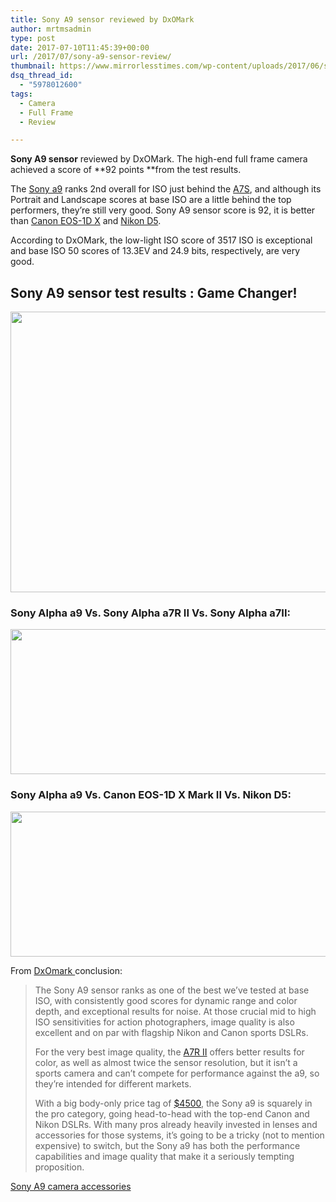 ```yaml
---
title: Sony A9 sensor reviewed by DxOMark
author: mrtmsadmin
type: post
date: 2017-07-10T11:45:39+00:00
url: /2017/07/sony-a9-sensor-review/
thumbnail: https://www.mirrorlesstimes.com/wp-content/uploads/2017/06/sony-a9-front.jpg
dsq_thread_id:
  - "5978012600"
tags:
  - Camera
  - Full Frame
  - Review

---
```

**Sony A9 sensor** reviewed by DxOMark. The high-end full frame camera achieved a score of **92 points **from the test results.

The [Sony a9][1] ranks 2nd overall for ISO just behind the <a href="http://amzn.to/2ta88BZ" target="_blank" rel="noopener">A7S</a>, and although its Portrait and Landscape scores at base ISO are a little behind the top performers, they’re still very good. Sony A9 sensor score is 92, it is better than [Canon EOS-1D X][2] and <a href="http://amzn.to/2pbIsVS" target="_blank" rel="nofollow noopener noreferrer">Nikon D5</a>.

According to DxOMark, the low-light ISO score of 3517 ISO is exceptional and base ISO 50 scores of 13.3EV and 24.9 bits, respectively, are very good.<!--more-->

## Sony A9 sensor test results : Game Changer!

[<img class="aligncenter size-full wp-image-1184" src="https://i1.wp.com/www.mirrorlesstimes.com/wp-content/uploads/2017/07/sony-a9-sensor-score.jpg?resize=600%2C449&#038;ssl=1" alt="" width="600" height="449" srcset="https://i1.wp.com/www.mirrorlesstimes.com/wp-content/uploads/2017/07/sony-a9-sensor-score.jpg?w=1000&ssl=1 1000w, https://i1.wp.com/www.mirrorlesstimes.com/wp-content/uploads/2017/07/sony-a9-sensor-score.jpg?resize=300%2C225&ssl=1 300w, https://i1.wp.com/www.mirrorlesstimes.com/wp-content/uploads/2017/07/sony-a9-sensor-score.jpg?resize=768%2C575&ssl=1 768w" sizes="(max-width: 600px) 100vw, 600px" data-recalc-dims="1" />][3]

### Sony Alpha a9 Vs. Sony Alpha a7R II Vs. Sony Alpha a7II:

[<img class="aligncenter size-full wp-image-1186" src="https://i1.wp.com/www.mirrorlesstimes.com/wp-content/uploads/2017/07/Sony_a9__a7R_II__a7_II__920.png?resize=600%2C232&#038;ssl=1" alt="" width="600" height="232" srcset="https://i1.wp.com/www.mirrorlesstimes.com/wp-content/uploads/2017/07/Sony_a9__a7R_II__a7_II__920.png?w=920&ssl=1 920w, https://i1.wp.com/www.mirrorlesstimes.com/wp-content/uploads/2017/07/Sony_a9__a7R_II__a7_II__920.png?resize=300%2C116&ssl=1 300w, https://i1.wp.com/www.mirrorlesstimes.com/wp-content/uploads/2017/07/Sony_a9__a7R_II__a7_II__920.png?resize=768%2C296&ssl=1 768w" sizes="(max-width: 600px) 100vw, 600px" data-recalc-dims="1" />][4]

### Sony Alpha a9 Vs. Canon EOS-1D X Mark II Vs. Nikon D5:

[<img class="aligncenter size-full wp-image-1185" src="https://i0.wp.com/www.mirrorlesstimes.com/wp-content/uploads/2017/07/Sony_a9__Canon_1Dx_MII__Nikon_D5__920.png?resize=600%2C232&#038;ssl=1" alt="" width="600" height="232" srcset="https://i0.wp.com/www.mirrorlesstimes.com/wp-content/uploads/2017/07/Sony_a9__Canon_1Dx_MII__Nikon_D5__920.png?w=920&ssl=1 920w, https://i0.wp.com/www.mirrorlesstimes.com/wp-content/uploads/2017/07/Sony_a9__Canon_1Dx_MII__Nikon_D5__920.png?resize=300%2C116&ssl=1 300w, https://i0.wp.com/www.mirrorlesstimes.com/wp-content/uploads/2017/07/Sony_a9__Canon_1Dx_MII__Nikon_D5__920.png?resize=768%2C297&ssl=1 768w" sizes="(max-width: 600px) 100vw, 600px" data-recalc-dims="1" />][5]

From <a href="https://www.dxomark.com/Reviews/Sony-a9-sensor-review-Game-changer" target="_blank" rel="nofollow noopener">DxOmark </a>conclusion:

> The Sony A9 sensor ranks as one of the best we’ve tested at base ISO, with consistently good scores for dynamic range and color depth, and exceptional results for noise. At those crucial mid to high ISO sensitivities for action photographers, image quality is also excellent and on par with flagship Nikon and Canon sports DSLRs.
> 
> For the very best image quality, the [A7R II][6] offers better results for color, as well as almost twice the sensor resolution, but it isn’t a sports camera and can’t compete for performance against the a9, so they’re intended for different markets.
> 
> With a big body-only price tag of [$4500][7], the Sony a9 is squarely in the pro category, going head-to-head with the top-end Canon and Nikon DSLRs. With many pros already heavily invested in lenses and accessories for those systems, it’s going to be a tricky (not to mention expensive) to switch, but the Sony a9 has both the performance capabilities and image quality that make it a seriously tempting proposition.

<a class="btn btn-primary btn-lg btn-block btn-danger" title="Sony A9 camera accessories" role="button" href="https://www.dailycameranews.com/2017/05/sony-a9-camera-accessories/" target="“_blank”">Sony A9 camera accessories</a>

 [1]: https://www.mirrorlesstimes.com/2017/04/sony-a9/
 [2]: http://amzn.to/2osUJlK
 [3]: https://i1.wp.com/www.mirrorlesstimes.com/wp-content/uploads/2017/07/sony-a9-sensor-score.jpg?ssl=1
 [4]: https://i1.wp.com/www.mirrorlesstimes.com/wp-content/uploads/2017/07/Sony_a9__a7R_II__a7_II__920.png?ssl=1
 [5]: https://i0.wp.com/www.mirrorlesstimes.com/wp-content/uploads/2017/07/Sony_a9__Canon_1Dx_MII__Nikon_D5__920.png?ssl=1
 [6]: http://amzn.to/2sGy3nu
 [7]: http://amzn.to/2oaJUsn
